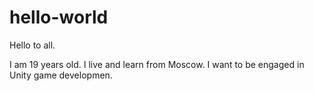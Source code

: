 # hello-world

Hello to all.

I am 19 years old. I live and learn from Moscow. 
I want to be engaged in Unity game developmen.
